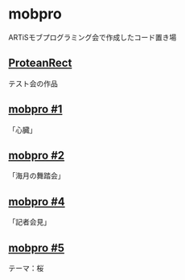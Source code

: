 # mobpro
ARTiSモブプログラミング会で作成したコード置き場

## [ProteanRect](./ProteanRect)
テスト会の作品

## [mobpro #1](./mobpro1)
「心臓」

## [mobpro #2](./mobpro2)
「海月の舞踏会」

## [mobpro #4](./mobpro4)
「記者会見」

## [mobpro #5](./mobpro5)
テーマ：桜